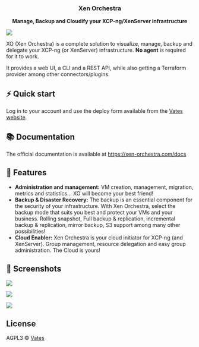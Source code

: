 <h3 align="center"><b>Xen Orchestra</b></h3>
<p align="center"><b>Manage, Backup and Cloudify your XCP-ng/XenServer infrastructure</b></p>

![](https://repository-images.githubusercontent.com/8077957/6dcf71fd-bad9-4bfa-933f-b466c52d513d)

XO (Xen Orchestra) is a complete solution to visualize, manage, backup and delegate your XCP-ng (or XenServer) infrastructure. **No agent** is required for it to work.

It provides a web UI, a CLI and a REST API, while also getting a Terraform provider among other connectors/plugins.

## ⚡️ Quick start

Log in to your account and use the deploy form available from the [Vates website](https://vates.tech/deploy/).

## 📚 Documentation

The official documentation is available at https://xen-orchestra.com/docs

## 🚀 Features

- **Administration and management:** VM creation, management, migration, metrics and statistics… XO will become your best friend!
- **Backup & Disaster Recovery:** The backup is an essential component for the security of your infrastructure. With Xen Orchestra, select the backup mode that suits you best and protect your VMs and your business. Rolling snapshot, Full backup & replication, incremental backup & replication, mirror backup, S3 support among many other possibilities!
- **Cloud Enabler:** Xen Orchestra is your cloud initiator for XCP-ng (and XenServer). Group management, resource delegation and easy group administration. The Cloud is yours!

## 📸 Screenshots

![](https://vates.tech/assets/img/illustrations/xen-orchestra-screen-1.png.avif)

![](https://vates.tech/assets/img/illustrations/xen-orchestra-screen-3.png.avif)

![](https://vates.tech/assets/img/illustrations/xen-orchestra-screen-4.png.avif)

## License

AGPL3 © [Vates](http://vates.tech)
